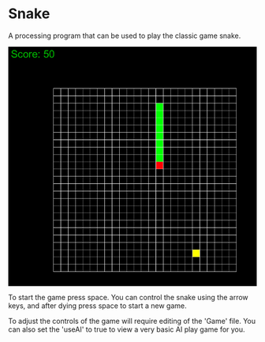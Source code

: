 # Snake
A processing program that can be used to play the classic game snake. 

<img align="center" src="Snake.png" alt="Snake"/>

To start the game press space. You can control the snake using the arrow keys, and after dying  press space to start a new game. 

To adjust the controls of the game will require editing of the 'Game' file. You can also set the 'useAI' to true to view a very basic AI play game for you.
